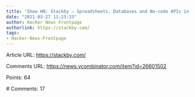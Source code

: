 ```yaml
---
title: 'Show HN: Stackby – Spreadsheets, Databases and No-code APIs in a single platform'
date: "2021-03-27 11:23:33"
author: Hacker News Frontpage
authorlink: https://stackby.com/
tags:
- Hacker-News-Frontpage
---
```


<p>Article URL: <a href="https://stackby.com/">https://stackby.com/</a></p>
<p>Comments URL: <a href="https://news.ycombinator.com/item?id=26601502">https://news.ycombinator.com/item?id=26601502</a></p>
<p>Points: 64</p>
<p># Comments: 17</p>
